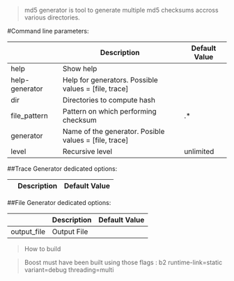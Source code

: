 > md5 generator is tool to generate multiple md5 checksums  accross various directories.

#Command line parameters:

|                  | Description                                           | Default Value       |
 ----------------- | ---------------------------------------------------   | ------------------
| help             | Show help                                             |                     |
| help-generator   | Help for generators. Possible values = [file, trace]  |                     |
| dir              | Directories to compute hash                           |                     |
| file_pattern     | Pattern on which performing checksum                  | .*                  |
| generator        | Name of the generator. Posible values = [file, trace] |                     |
| level            | Recursive level                                       | unlimited           |


##Trace Generator dedicated options:

|                  | Description                                           | Default Value       |
 ----------------- | ---------------------------------------------------   | ------------------


##File Generator dedicated options:

|                  | Description                                           | Default Value       |
 ----------------- | ---------------------------------------------------   | ------------------
| output_file      | Output File                                           |                     |


> How to build

> Boost must have been built using those flags : b2 runtime-link=static variant=debug threading=multi